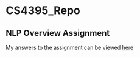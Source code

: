 # CS4395_Repo

## NLP Overview Assignment
My answers to the assignment can be viewed [here](nlp_overview_assignment.pdf)